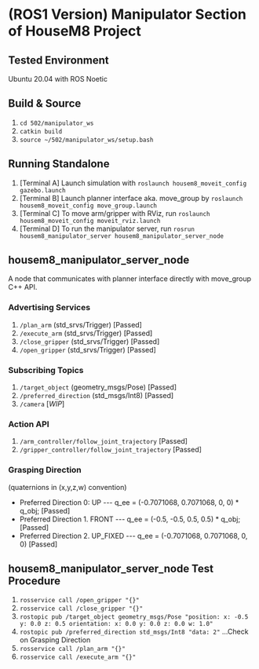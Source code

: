 # (ROS1 Version) Manipulator Section of HouseM8 Project

## Tested Environment
Ubuntu 20.04 with ROS Noetic

## Build & Source
1. `cd 502/manipulator_ws`
2. `catkin build`
3. `source ~/502/manipulator_ws/setup.bash`

## Running Standalone
1. [Terminal A] Launch simulation with `roslaunch housem8_moveit_config gazebo.launch`
2. [Terminal B] Launch planner interface aka. move_group by `roslaunch housem8_moveit_config move_group.launch`
3. [Terminal C] To move arm/gripper with RViz, run `roslaunch housem8_moveit_config moveit_rviz.launch`
4. [Terminal D] To run the manipulator server, run `rosrun housem8_manipulator_server housem8_manipulator_server_node`

## housem8_manipulator_server_node
A node that communicates with planner interface directly with move_group C++ API.

### Advertising Services
1. `/plan_arm` (std_srvs/Trigger) [Passed]
2. `/execute_arm` (std_srvs/Trigger) [Passed]
3. `/close_gripper` (std_srvs/Trigger) [Passed]
4. `/open_gripper` (std_srvs/Trigger) [Passed]

### Subscribing Topics
1. `/target_object` (geometry_msgs/Pose) [Passed]
2. `/preferred_direction` (std_msgs/Int8) [Passed]
3. `/camera` [*WIP*]

### Action API
1. `/arm_controller/follow_joint_trajectory` [Passed]
2. `/gripper_controller/follow_joint_trajectory` [Passed]

### Grasping Direction
(quaternions in (x,y,z,w) convention)
- Preferred Direction 0: UP --- q_ee = (-0.7071068, 0.7071068, 0, 0) * q_obj; [Passed]
- Preferred Direction 1. FRONT --- q_ee = (-0.5, -0.5, 0.5, 0.5) * q_obj; [Passed]
- Preferred Direction 2. UP_FIXED --- q_ee = (-0.7071068, 0.7071068, 0, 0) [Passed]

## housem8_manipulator_server_node Test Procedure
1. `rosservice call /open_gripper "{}"`
2. `rosservice call /close_gripper "{}"`
3. `rostopic pub /target_object geometry_msgs/Pose "position:
  x: -0.5
  y: 0.0
  z: 0.5
orientation:
  x: 0.0
  y: 0.0
  z: 0.0
  w: 1.0"`
4. `rostopic pub /preferred_direction std_msgs/Int8 "data: 2"` ...Check on Grasping Direction
5. `rosservice call /plan_arm "{}"`
6. `rosservice call /execute_arm "{}"`
